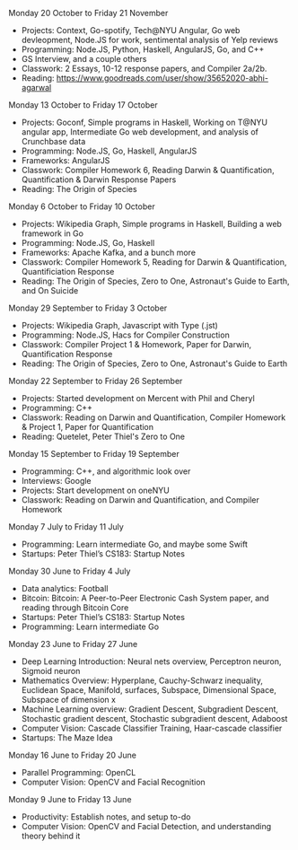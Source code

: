 Monday 20 October to Friday 21 November

- Projects: Context, Go-spotify, Tech@NYU Angular, Go web devleopment, Node.JS for work, sentimental analysis of Yelp reviews
- Programming: Node.JS, Python, Haskell, AngularJS, Go, and C++
- GS Interview, and a couple others
- Classwork: 2 Essays, 10-12 response papers, and Compiler 2a/2b.
- Reading: https://www.goodreads.com/user/show/35652020-abhi-agarwal

Monday 13 October to Friday 17 October

- Projects: Goconf, Simple programs in Haskell, Working on T@NYU angular app, Intermediate Go web development, and analysis of Crunchbase data
- Programming: Node.JS, Go, Haskell, AngularJS
- Frameworks: AngularJS
- Classwork: Compiler Homework 6, Reading Darwin & Quantification, Quantification & Darwin Response Papers
- Reading: The Origin of Species

Monday 6 October to Friday 10 October

- Projects: Wikipedia Graph, Simple programs in Haskell, Building a web framework in Go
- Programming: Node.JS, Go, Haskell
- Frameworks: Apache Kafka, and a bunch more
- Classwork: Compiler Homework 5, Reading for Darwin & Quantification, Quantificiation Response
- Reading: The Origin of Species, Zero to One, Astronaut's Guide to Earth, and On Suicide

Monday 29 September to Friday 3 October

- Projects: Wikipedia Graph, Javascript with Type (.jst)
- Programming: Node.JS, Hacs for Compiler Construction
- Classwork: Compiler Project 1 & Homework, Paper for Darwin, Quantification Response
- Reading: The Origin of Species, Zero to One, Astronaut's Guide to Earth

Monday 22 September to Friday 26 September

- Projects: Started development on Mercent with Phil and Cheryl
- Programming: C++
- Classwork: Reading on Darwin and Quantification, Compiler Homework & Project 1, Paper for Quantification
- Reading: Quetelet, Peter Thiel's Zero to One

Monday 15 September to Friday 19 September

- Programming: C++, and algorithmic look over
- Interviews: Google
- Projects: Start development on oneNYU
- Classwork: Reading on Darwin and Quantification, and Compiler Homework

Monday 7 July to Friday 11 July

- Programming: Learn intermediate Go, and maybe some Swift
- Startups: Peter Thiel’s CS183: Startup Notes

Monday 30 June to Friday 4 July

- Data analytics: Football
- Bitcoin: Bitcoin: A Peer-to-Peer Electronic Cash System paper, and reading through Bitcoin Core
- Startups: Peter Thiel’s CS183: Startup Notes
- Programming: Learn intermediate Go

Monday 23 June to Friday 27 June

- Deep Learning Introduction: Neural nets overview, Perceptron neuron, Sigmoid neuron
- Mathematics Overview: Hyperplane, Cauchy-Schwarz inequality, Euclidean Space, Manifold, surfaces, Subspace, Dimensional Space, Subspace of dimension x
- Machine Learning overview: Gradient Descent, Subgradient Descent, Stochastic gradient descent, Stochastic subgradient descent, Adaboost
- Computer Vision: Cascade Classifier Training, Haar-cascade classifier
- Startups: The Maze Idea

Monday 16 June to Friday 20 June

- Parallel Programming: OpenCL
- Computer Vision: OpenCV and Facial Recognition

Monday 9 June to Friday 13 June

- Productivity: Establish notes, and setup to-do
- Computer Vision: OpenCV and Facial Detection, and understanding theory behind it
